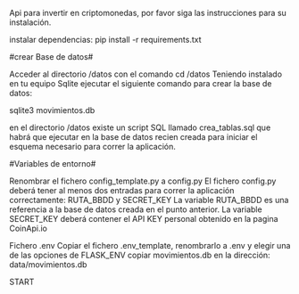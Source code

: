 Api para invertir en criptomonedas, por favor siga las instrucciones para su instalación.

instalar dependencias:
pip install -r requirements.txt


#crear Base de datos#

Acceder al directorio /datos con el comando cd /datos
Teniendo instalado en tu equipo Sqlite ejecutar el siguiente comando para crear la base de datos:

sqlite3 movimientos.db

en el directorio /datos existe un script SQL llamado crea_tablas.sql que habrá que ejecutar en la base de datos recien creada para iniciar el esquema necesario
para correr la aplicación.

#Variables de entorno#

Renombrar el fichero config_template.py a config.py
El fichero config.py deberá tener al menos dos entradas para correr la aplicación correctamente:
RUTA_BBDD y SECRET_KEY
La variable RUTA_BBDD es una referencia a la base de datos creada en el punto anterior.
La variable SECRET_KEY deberá contener el API KEY personal obtenido en la pagina CoinApi.io


Fichero .env
Copiar el fichero .env_template, renombrarlo a .env y elegir una de las opciones de FLASK_ENV
copiar movimientos.db en la dirección: data/movimientos.db

START
